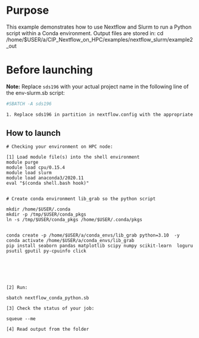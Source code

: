 # Purpose

This example demonstrates how to use Nextflow and Slurm to run a Python script within a Conda environment.
Output files are stored in:  cd /home/$USER/a/CIP_Nextflow_on_HPC/examples/nextflow_slurm/example2_out

# Before launching


**Note:** Replace `sds196` with your actual project name in the following line of the env-slurm.sb script:
```bash
#SBATCH -A sds196

1. Replace sds196 in partition in nextflow.config with the appropriate value for your  access configuration.

```

## How to launch 

```
# Checking your environment on HPC node:

[1] Load module file(s) into the shell environment
module purge
module load cpu/0.15.4
module load slurm
module load anaconda3/2020.11
eval "$(conda shell.bash hook)"


# Create conda environment lib_grab so the python script

mkdir /home/$USER/.conda
mkdir -p /tmp/$USER/conda_pkgs
ln -s /tmp/$USER/conda_pkgs /home/$USER/.conda/pkgs


conda create -p /home/$USER/a/conda_envs/lib_grab python=3.10  -y 
conda activate /home/$USER/a/conda_envs/lib_grab
pip install seaborn pandas matplotlib scipy numpy scikit-learn  loguru psutil gputil py-cpuinfo click






[2] Run:

sbatch nextflow_conda_python.sb

[3] Check the status of your job:

squeue --me

[4] Read output from the folder


```
